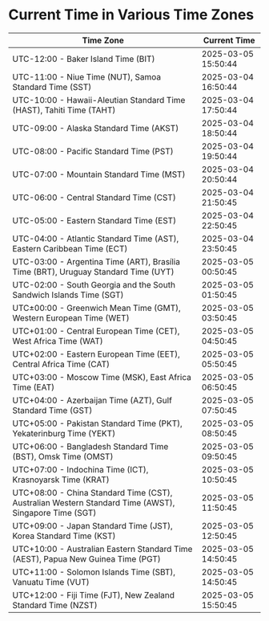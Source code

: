 # Current Time in Various Time Zones

| Time Zone | Current Time |
|-----------|--------------|
| UTC-12:00 - Baker Island Time (BIT) | 2025-03-05 15:50:44 |
| UTC-11:00 - Niue Time (NUT), Samoa Standard Time (SST) | 2025-03-04 16:50:44 |
| UTC-10:00 - Hawaii-Aleutian Standard Time (HAST), Tahiti Time (TAHT) | 2025-03-04 17:50:44 |
| UTC-09:00 - Alaska Standard Time (AKST) | 2025-03-04 18:50:44 |
| UTC-08:00 - Pacific Standard Time (PST) | 2025-03-04 19:50:44 |
| UTC-07:00 - Mountain Standard Time (MST) | 2025-03-04 20:50:44 |
| UTC-06:00 - Central Standard Time (CST) | 2025-03-04 21:50:45 |
| UTC-05:00 - Eastern Standard Time (EST) | 2025-03-04 22:50:45 |
| UTC-04:00 - Atlantic Standard Time (AST), Eastern Caribbean Time (ECT) | 2025-03-04 23:50:45 |
| UTC-03:00 - Argentina Time (ART), Brasília Time (BRT), Uruguay Standard Time (UYT) | 2025-03-05 00:50:45 |
| UTC-02:00 - South Georgia and the South Sandwich Islands Time (SGT) | 2025-03-05 01:50:45 |
| UTC±00:00 - Greenwich Mean Time (GMT), Western European Time (WET) | 2025-03-05 03:50:45 |
| UTC+01:00 - Central European Time (CET), West Africa Time (WAT) | 2025-03-05 04:50:45 |
| UTC+02:00 - Eastern European Time (EET), Central Africa Time (CAT) | 2025-03-05 05:50:45 |
| UTC+03:00 - Moscow Time (MSK), East Africa Time (EAT) | 2025-03-05 06:50:45 |
| UTC+04:00 - Azerbaijan Time (AZT), Gulf Standard Time (GST) | 2025-03-05 07:50:45 |
| UTC+05:00 - Pakistan Standard Time (PKT), Yekaterinburg Time (YEKT) | 2025-03-05 08:50:45 |
| UTC+06:00 - Bangladesh Standard Time (BST), Omsk Time (OMST) | 2025-03-05 09:50:45 |
| UTC+07:00 - Indochina Time (ICT), Krasnoyarsk Time (KRAT) | 2025-03-05 10:50:45 |
| UTC+08:00 - China Standard Time (CST), Australian Western Standard Time (AWST), Singapore Time (SGT) | 2025-03-05 11:50:45 |
| UTC+09:00 - Japan Standard Time (JST), Korea Standard Time (KST) | 2025-03-05 12:50:45 |
| UTC+10:00 - Australian Eastern Standard Time (AEST), Papua New Guinea Time (PGT) | 2025-03-05 14:50:45 |
| UTC+11:00 - Solomon Islands Time (SBT), Vanuatu Time (VUT) | 2025-03-05 14:50:45 |
| UTC+12:00 - Fiji Time (FJT), New Zealand Standard Time (NZST) | 2025-03-05 15:50:45 |

